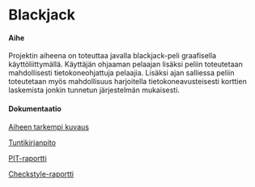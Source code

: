 # Blackjack

#### Aihe

Projektin aiheena on toteuttaa javalla blackjack-peli graafisella käyttöliittymällä. Käyttäjän ohjaaman pelaajan lisäksi peliin toteutetaan mahdollisesti tietokoneohjattuja pelaajia. Lisäksi ajan salliessa peliin toteutetaan myös mahdollisuus harjoitella tietokoneavusteisesti korttien laskemista jonkin tunnetun järjestelmän mukaisesti.

#### Dokumentaatio

[Aiheen tarkempi kuvaus](dokumentaatio/aiheenKuvausJaRakenne.md)

[Tuntikirjanpito](dokumentaatio/tuntikirjanpito.md)

[PIT-raportti](https://htmlpreview.github.io/?https://github.com/javikainen/Blackjack/blob/master/dokumentaatio/pit-raportti/201611182157/index.html)

[Checkstyle-raportti](https://htmlpreview.github.io/?https://github.com/javikainen/Blackjack/blob/master/dokumentaatio/checkstyle-raportti/checkstyle.html)
